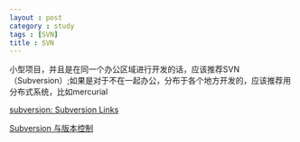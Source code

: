```yaml
---
layout : post
category : study
tags : [SVN]
title : SVN
---
```


小型项目，并且是在同一个办公区域进行开发的话，应该推荐SVN（Subversion）;如果是对于不在一起办公，分布于各个地方开发的，应该推荐用分布式系统，比如mercurial

[subversion: Subversion Links](http://subversion.tigris.org/links.zh.html)

[Subversion 与版本控制](http://svnbook.red-bean.com/index.zh.html)
